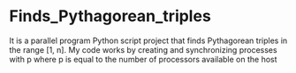 # Finds_Pythagorean_triples
It is a parallel program Python script project that finds Pythagorean triples in the range [1, n].   My code works by creating and synchronizing processes with p where p is equal to the number of processors available on the host
